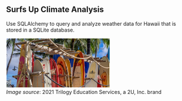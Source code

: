 ## Surfs Up Climate Analysis

Use SQLAlchemy to query and analyze weather data for Hawaii that is stored in a SQLite database.<br/>

![](images/surfsup.png)<br/>
*Image source*: 2021 Trilogy Education Services, a 2U, Inc. brand




